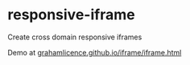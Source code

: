 responsive-iframe
=================

Create cross domain responsive iframes

Demo at [grahamlicence.github.io/iframe/iframe.html](http://grahamlicence.github.io/iframe/iframe.html)